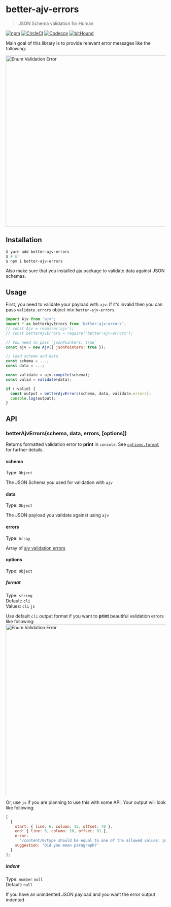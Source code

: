 # better-ajv-errors

> JSON Schema validation for Human

[![npm](https://img.shields.io/npm/v/better-ajv-errors.svg?style=flat-square)](https://www.npmjs.com/package/better-ajv-errors)
[![CircleCI](https://img.shields.io/circleci/project/github/torifat/better-ajv-errors.svg?style=flat-square)](https://circleci.com/gh/torifat/better-ajv-errors)
[![Codecov](https://img.shields.io/codecov/c/github/torifat/better-ajv-errors.svg?style=flat-square)](https://codecov.io/gh/torifat/better-ajv-errors)
[![bitHound](https://img.shields.io/bithound/dependencies/github/torifat/better-ajv-errors.svg?style=flat-square)](https://www.bithound.io/github/torifat/better-ajv-errors)

Main goal of this library is to provide relevant error messages like the following:

<img width="539" alt="Enum Validation Error" src="https://user-images.githubusercontent.com/208544/36072188-6f559ed4-0f6f-11e8-9a23-0c0477ca7f58.png">

## Installation

```bash
$ yarn add better-ajv-errors
$ # Or
$ npm i better-ajv-errors
```

Also make sure that you installed [ajv](https://www.npmjs.com/package/ajv) package to validate data against JSON schemas.

## Usage

First, you need to validate your payload with `ajv`. If it's invalid then you can pass `validate.errors` object into `better-ajv-errors`.

```js
import Ajv from 'ajv';
import * as betterAjvErrors from 'better-ajv-errors';
// const Ajv = require('ajv');
// const betterAjvErrors = require('better-ajv-errors');

// You need to pass `jsonPointers: true`
const ajv = new Ajv({ jsonPointers: true });

// Load schema and data
const schema = ...;
const data = ...;

const validate = ajv.compile(schema);
const valid = validate(data);

if (!valid) {
  const output = betterAjvErrors(schema, data, validate.errors);
  console.log(output);
}
```

## API

### betterAjvErrors(schema, data, errors, [options])

Returns formatted validation error to **print** in `console`. See [`options.format`](#format) for further details.

#### schema

Type: `Object`

The JSON Schema you used for validation with `ajv`

#### data

Type: `Object`

The JSON payload you validate against using `ajv`

#### errors

Type: `Array`

Array of [ajv validation errors](https://github.com/epoberezkin/ajv#validation-errors)

#### options

Type: `Object`

##### format

Type: `string`  
Default: `cli`  
Values: `cli` `js`

Use default `cli` output format if you want to **print** beautiful validation errors like following:
<img width="539" alt="Enum Validation Error" src="https://user-images.githubusercontent.com/208544/36072188-6f559ed4-0f6f-11e8-9a23-0c0477ca7f58.png">

Or, use `js` if you are planning to use this with some API. Your output will look like following:

```javascript
[
  {
    start: { line: 6, column: 15, offset: 70 },
    end: { line: 6, column: 26, offset: 81 },
    error:
      '/content/0/type should be equal to one of the allowed values: panel, paragraph, ...',
    suggestion: 'Did you mean paragraph?'
  }
];
```

##### indent

Type: `number` `null`  
Default: `null`

If you have an unindented JSON payload and you want the error output indented
